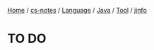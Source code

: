 [Home](https://mengxianbin.github.io) /
[cs-notes](https://mengxianbin.github.io/cs-notes/content) /
[Language](https://mengxianbin.github.io/cs-notes/content/Language) /
[Java](https://mengxianbin.github.io/cs-notes/content/Language/Java) /
[Tool](https://mengxianbin.github.io/cs-notes/content/Language/Java/Tool) /
[jinfo](https://mengxianbin.github.io/cs-notes/content/Language/Java/Tool/jinfo)

# TO DO
